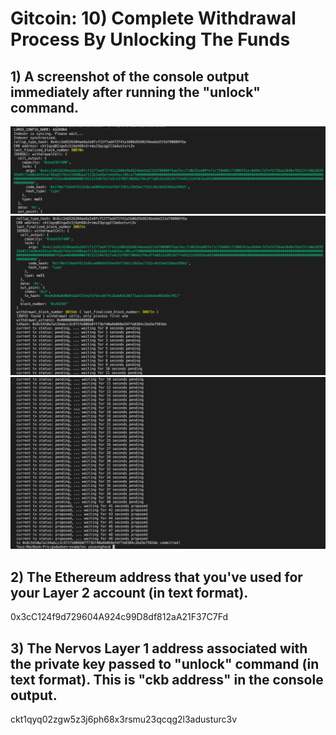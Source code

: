 # Gitcoin: 10) Complete Withdrawal Process By Unlocking The Funds

## 1) A screenshot of the console output immediately after running the "unlock" command.
![](https://raw.githubusercontent.com/ysongh/Nervos-Hackathon-Submission/master/task10/screenshot3.png)
![](https://raw.githubusercontent.com/ysongh/Nervos-Hackathon-Submission/master/task10/screenshot1.png)
![](https://raw.githubusercontent.com/ysongh/Nervos-Hackathon-Submission/master/task10/screenshot2.png)

## 2) The Ethereum address that you've used for your Layer 2 account (in text format).
0x3cC124f9d729604A924c99D8df812aA21F37C7Fd

## 3) The Nervos Layer 1 address associated with the private key passed to "unlock" command (in text format). This is "ckb address" in the console output.
ckt1qyq02zgw5z3j6ph68x3rsmu23qcqg2l3adusturc3v